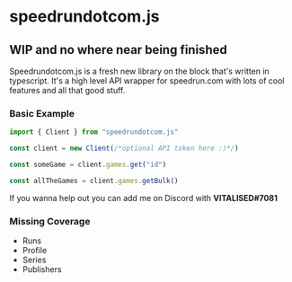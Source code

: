 # speedrundotcom.js

## WIP and no where near being finished

Speedrundotcom.js is a fresh new library on the block that's written in typescript. It's a high level API wrapper for speedrun.com with lots of cool features and all that good stuff.

### Basic Example

```ts
import { Client } from "speedrundotcom.js"

const client = new Client(/*optional API token here :)*/)

const someGame = client.games.get("id")

const allTheGames = client.games.getBulk()
```

If you wanna help out you can add me on Discord with **VITALISED#7081**

### Missing Coverage

- Runs
- Profile
- Series
- Publishers
